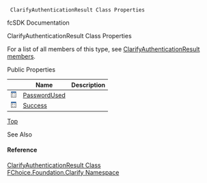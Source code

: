 ﻿     ClarifyAuthenticationResult Class Properties                                                   

fcSDK Documentation

ClarifyAuthenticationResult Class Properties

For a list of all members of this type, see [ClarifyAuthenticationResult members](fcSDK~FChoice.Foundation.Clarify.ClarifyAuthenticationResult_members.md).

Public Properties

|   | Name | Description |
| --- | --- | --- |
| ![Public Property](dotnetimages/publicProperty.png) | [PasswordUsed](fcSDK~FChoice.Foundation.Clarify.ClarifyAuthenticationResult~PasswordUsed.md) |   |
| ![Public Property](dotnetimages/publicProperty.png) | [Success](fcSDK~FChoice.Foundation.Clarify.ClarifyAuthenticationResult~Success.md) |   |

[Top](#top)

See Also

#### Reference

[ClarifyAuthenticationResult Class](fcSDK~FChoice.Foundation.Clarify.ClarifyAuthenticationResult.md)  
[FChoice.Foundation.Clarify Namespace](fcSDK~FChoice.Foundation.Clarify_namespace.md)